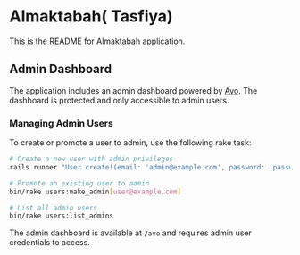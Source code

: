 # Almaktabah( Tasfiya)

This is the README for Almaktabah application.

## Admin Dashboard

The application includes an admin dashboard powered by [Avo](https://avohq.io/). The dashboard is protected and only accessible to admin users.

### Managing Admin Users

To create or promote a user to admin, use the following rake task:

```bash
# Create a new user with admin privileges
rails runner "User.create!(email: 'admin@example.com', password: 'password123', password_confirmation: 'password123', admin: true)"

# Promote an existing user to admin
bin/rake users:make_admin[user@example.com]

# List all admin users
bin/rake users:list_admins
```

The admin dashboard is available at `/avo` and requires admin user credentials to access.

